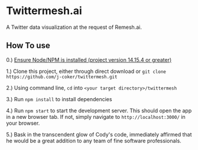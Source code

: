 # Twittermesh.ai

A Twitter data visualization at the request of Remesh.ai.

## How To use

0.) [Ensure Node/NPM is installed (project version 14.15.4 or greater)](https://nodejs.org/en/)

1.) Clone this project, either through direct download or `git clone https://github.com/j-coker/twittermesh.git`

2.) Using command line, `cd` into `<your target directory>/twittermesh`

3.) Run `npm install` to install dependencies

4.) Run `npm start` to start the development server. This should open the app in a new browser tab. If not, simply navigate to `http://localhost:3000/` in your browser.

5.) Bask in the transcendent glow of Cody's code, immediately affirmed that he would be a great addition to any team of fine software professionals.
